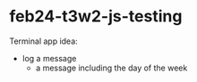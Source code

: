 # feb24-t3w2-js-testing

Terminal app idea:

- log a message
    - a message including the day of the week
